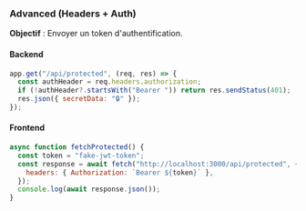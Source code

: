 ### **Advanced (Headers + Auth)**

**Objectif** : Envoyer un token d'authentification.

#### **Backend**

```javascript
app.get("/api/protected", (req, res) => {
  const authHeader = req.headers.authorization;
  if (!authHeader?.startsWith("Bearer ")) return res.sendStatus(401);
  res.json({ secretData: "🔒" });
});
```

#### **Frontend**

```javascript
async function fetchProtected() {
  const token = "fake-jwt-token";
  const response = await fetch("http://localhost:3000/api/protected", {
    headers: { Authorization: `Bearer ${token}` },
  });
  console.log(await response.json());
}
```
